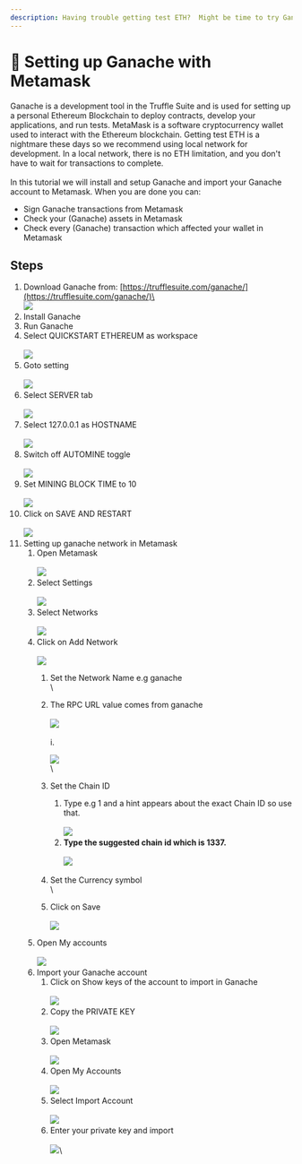```yaml
---
description: Having trouble getting test ETH?  Might be time to try Ganache.
---
```


# 🍫 Setting up Ganache with Metamask

Ganache is a development tool in the Truffle Suite and is used for setting up a personal Ethereum Blockchain to deploy contracts, develop your applications, and run tests. MetaMask is a software cryptocurrency wallet used to interact with the Ethereum blockchain.  Getting test ETH is a nightmare these days so we recommend using local network for development. In a local network, there is no ETH limitation, and you don't have to wait for transactions to complete. \
\
In this tutorial we will install and setup Ganache and import your Ganache account to Metamask. When you are done you can:

* Sign Ganache transactions from Metamask
* Check your (Ganache) assets in Metamask
* Check every (Ganache) transaction which affected your wallet in Metamask

## Steps

1. Download Ganache from: [https://trufflesuite.com/ganache/](https://trufflesuite.com/ganache/)\
   \
   ![](<../.gitbook/assets/image (16).png>)
2. Install Ganache
3. Run Ganache
4. Select QUICKSTART ETHEREUM as workspace\
   \
   ![](<../.gitbook/assets/image (22).png>)
5. Goto setting\
   \
   ![](<../.gitbook/assets/image (14).png>)
6. Select SERVER tab\
   \
   ![](<../.gitbook/assets/image (20).png>)
7. Select 127.0.0.1 as HOSTNAME\
   \
   ![](<../.gitbook/assets/image (25).png>)
8. Switch off AUTOMINE toggle\
   \
   ![](<../.gitbook/assets/image (35).png>)
9. Set MINING BLOCK TIME to 10\
   \
   ![](<../.gitbook/assets/image (4).png>)
10. Click on SAVE AND RESTART\
    \
    ![](<../.gitbook/assets/image (5).png>)
11. Setting up ganache network in Metamask
    1. Open Metamask\
       \
       ![](<../.gitbook/assets/image (6).png>)
    2. Select Settings\
       \
       ![](<../.gitbook/assets/image (31) (1).png>)
    3. Select Networks\
       \
       ![](<../.gitbook/assets/image (2) (1).png>)
    4. Click on Add Network\
       \
       ![](<../.gitbook/assets/image (32) (1).png>)
       1. Set the Network Name e.g ganache\
          \

       2.  The RPC URL value comes from ganache\
           \
           ![](<../.gitbook/assets/image (33).png>)\
           \
           &#x20;                                                              i.      &#x20;

           ![](<../.gitbook/assets/image (34).png>)\
           \

       3. Set the Chain ID
          1. Type e.g 1 and a hint appears about the exact Chain ID so use that.\
             \
             ![](<../.gitbook/assets/image (28).png>)
          2. **Type the suggested chain id which is 1337.**\
             \
             ![](<../.gitbook/assets/image (37).png>)
       4. Set the Currency symbol\
          \

       5. Click on Save\
          \
          ![](<../.gitbook/assets/image (23).png>)
    5. Open My accounts\
       \
       ![](<../.gitbook/assets/image (26).png>)
    6. Import your Ganache account&#x20;
       1. Click on Show keys of the account to import in Ganache\
          \
          ![](<../.gitbook/assets/image (21).png>)
       2. Copy the PRIVATE KEY\
          \
          ![](<../.gitbook/assets/image (19).png>)
       3. Open Metamask\
          \
          ![](<../.gitbook/assets/image (13).png>)
       4. Open My Accounts\
          \
          ![](<../.gitbook/assets/image (15).png>)
       5. Select Import Account\
          \
          ![](<../.gitbook/assets/image (18).png>)
       6. Enter your private key and import\
          \
          ![](<../.gitbook/assets/image (7) (2).png>)\
